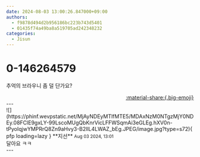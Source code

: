 ```yaml
---
date: 2024-08-03 13:00:26.847000+09:00
authors:
  - f9878d494d2b956186bc223b743d5401
  - 01435f74a49ba8a519705ad242348232
categories:
  - Jisun
---
```


# 0-146264579

<div class="post-container" markdown="1">
<div class="content-container md-sidebar__scrollwrap" markdown="1">

추억의 브라우니 좀 덜 단가요?

</div>
</div>

<div style="text-align: right;" markdown="1">
<a href="https://weverse.io/fromis9/fanpost/0-146264579" style="text-align: right;">:material-share:{.big-emoji}</a>
</div>
---

<div class="comments-container md-sidebar__scrollwrap" markdown="1">
<div class="comment" markdown="1">
<div class='id-container' markdown="1">
![](https://phinf.wevpstatic.net/MjAyNDEyMTlfMTE5/MDAxNzM0NTgzMjY0NDEy.08FClE9gxLY-99LscoMUgQbKnrVicLFFWSqmAi3eGLEg.hXV0n-tPyoIqjwYMPRrQ8Zn9aHvy3-B2llL4LWAZ_bEg.JPEG/image.jpg?type=s72){ pfp loading=lazy }
**<span class="artist">지선</span>** <small>Aug 03 2024, 13:01</small><br>
</div>
<div class='comment-body' markdown="1">
달아요 ㅋㅋ
</div>
</div>
</div>
---
